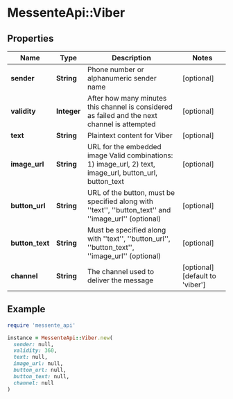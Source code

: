 # MessenteApi::Viber

## Properties

| Name | Type | Description | Notes |
| ---- | ---- | ----------- | ----- |
| **sender** | **String** | Phone number or alphanumeric sender name | [optional] |
| **validity** | **Integer** | After how many minutes this channel is considered as failed and the next channel is attempted | [optional] |
| **text** | **String** | Plaintext content for Viber | [optional] |
| **image_url** | **String** | URL for the embedded image    Valid combinations:    1) image_url,    2) text, image_url, button_url, button_text | [optional] |
| **button_url** | **String** | URL of the button, must be specified along with &#39;&#39;text&#39;&#39;, &#39;&#39;button_text&#39;&#39; and &#39;&#39;image_url&#39;&#39; (optional) | [optional] |
| **button_text** | **String** | Must be specified along with &#39;&#39;text&#39;&#39;, &#39;&#39;button_url&#39;&#39;, &#39;&#39;button_text&#39;&#39;, &#39;&#39;image_url&#39;&#39; (optional) | [optional] |
| **channel** | **String** | The channel used to deliver the message | [optional][default to &#39;viber&#39;] |

## Example

```ruby
require 'messente_api'

instance = MessenteApi::Viber.new(
  sender: null,
  validity: 360,
  text: null,
  image_url: null,
  button_url: null,
  button_text: null,
  channel: null
)
```

